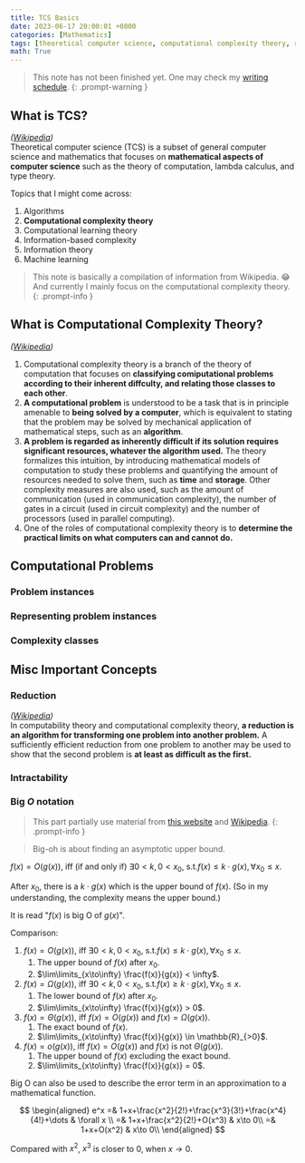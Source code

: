 ```yaml
---
title: TCS Basics
date: 2023-06-17 20:00:01 +0800
categories: [Mathematics]
tags: [theoretical computer science, computational complexity theory, reduction, complexity classes]
math: True
---
```


> This note has not been finished yet. One may check my [writing schedule](https://yuelin301.github.io/posts/Schedule/).
{: .prompt-warning }

## What is TCS?
*([Wikipedia](https://en.wikipedia.org/wiki/Theoretical_computer_science))*   
Theoretical computer science (TCS) is a subset of general computer science and mathematics that focuses on **mathematical aspects of computer science** such as the theory of computation, lambda calculus, and type theory.

Topics that I might come across:
1. Algorithms
2. **Computational complexity theory**
3. Computational learning theory
4. Information-based complexity
5. Information theory
6. Machine learning

> This note is basically a compilation of information from Wikipedia. 😂  
> And currently I mainly focus on the computational complexity theory.
{: .prompt-info }


## What is Computational Complexity Theory?
*([Wikipedia](https://en.wikipedia.org/wiki/Computational_complexity_theory))*  
1. Computational complexity theory is a branch of the theory of computation that focuses on **classifying comiputational problems according to their inherent diffculty, and relating those classes to each other**. 
2. **A computational problem** is understood to be a task that is in principle amenable to **being solved by a computer**, which is equivalent to stating that the problem may be solved by mechanical application of mathematical steps, such as an **algorithm**.
3. **A problem is regarded as inherently difficult if its solution requires significant resources, whatever the algorithm used.** The theory formalizes this intuition, by introducing mathematical models of computation to study these problems and quantifying the amount of resources needed to solve them, such as **time** and **storage**. Other complexity measures are also used, such as the amount of communication (used in communication complexity), the number of gates in a circuit (used in circuit complexity) and the number of processors (used in parallel computing). 
4. One of the roles of computational complexity theory is to **determine the practical limits on what computers can and cannot do.**

## Computational Problems
### Problem instances

### Representing problem instances

### Complexity classes

## Misc Important Concepts
### Reduction
*([Wikipedia](https://en.wikipedia.org/wiki/Reduction_(complexity)))*  
In computability theory and computational complexity theory, **a reduction is an algorithm for transforming one problem into another problem.** A sufficiently efficient reduction from one problem to another may be used to show that the second problem is **at least as difficult as the first.**

### Intractability


### Big $O$ notation
> This part partially use material from [this website](https://www.freecodecamp.org/news/big-o-notation-why-it-matters-and-why-it-doesnt-1674cfa8a23c/) and [Wikipedia](https://en.wikipedia.org/wiki/Big_O_notation).
{: .prompt-info }

> Big-oh is about finding an asymptotic upper bound.

$f(x) = O\left(g(x)\right)$, iff (if and only if) $\exists 0<k, 0<x_0$, s.t.$f(x)\le k\cdot g(x), \forall x_0\le x$.

After $x_0$, there is a $k\cdot g(x)$ which is the upper bound of $f(x)$. (So in my understanding, the complexity means the upper bound.)

It is read "$f(x)$ is big O of $g(x)$".

Comparison:

1. $f(x) = O\left(g(x)\right)$, iff $\exists 0<k, 0<x_0$, s.t.$f(x)\le k\cdot g(x), \forall x_0\le x$.
   1. The upper bound of $f(x)$ after $x_0$.
   2. $\lim\limits_{x\to\infty} \frac{f(x)}{g(x)} < \infty$.
2. $f(x) = \Omega\left(g(x)\right)$, iff $\exists 0<k, 0<x_0$, s.t.$f(x)\ge k\cdot g(x), \forall x_0\le x$.
   1. The lower bound of $f(x)$ after $x_0$.
   2. $\lim\limits_{x\to\infty} \frac{f(x)}{g(x)} > 0$.
3. $f(x) = \Theta\left(g(x)\right)$, iff $f(x) = O\left(g(x)\right)$ and $f(x) = \Omega\left(g(x)\right)$. 
   1. The exact bound of $f(x)$.
   2. $\lim\limits_{x\to\infty} \frac{f(x)}{g(x)} \in \mathbb{R}_{>0}$.
4. $f(x) = o\left(g(x)\right)$, iff $f(x) = O\left(g(x)\right)$ and $f(x)$ is not $\Theta\left(g(x)\right)$. 
   1. The upper bound of $f(x)$ excluding the exact bound.
   2. $\lim\limits_{x\to\infty} \frac{f(x)}{g(x)} = 0$.

Big O can also be used to describe the error term in an  approximation to a mathematical function.

$$
\begin{aligned}
e^x =& 1+x+\frac{x^2}{2!}+\frac{x^3}{3!}+\frac{x^4}{4!}+\dots & \forall x \\
=& 1+x+\frac{x^2}{2!}+O(x^3) & x\to 0\\
=& 1+x+O(x^2) & x\to 0\\
\end{aligned}
$$

Compared with $x^2$, $x^3$ is closer to $0$, when $x\to 0$.